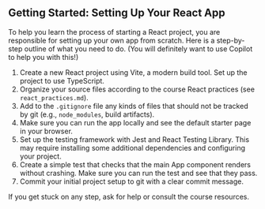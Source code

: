 ## Getting Started: Setting Up Your React App

To help you learn the process of starting a React project, you are responsible for setting up your own app from scratch. Here is a step-by-step outline of what you need to do. (You will definitely want to use Copilot to help you with this!)

1. Create a new React project using Vite, a modern build tool. Set up the project to use TypeScript.
2. Organize your source files according to the course React practices (see `react_practices.md`).
3. Add to the `.gitignore` file any kinds of files that should not be tracked by git (e.g., `node_modules`, build artifacts).
4. Make sure you can run the app locally and see the default starter page in your browser.
5. Set up the testing framework with Jest and React Testing Library. This may require installing some additional dependencies and configuring your project.
6. Create a simple test that checks that the main App component renders without crashing. Make sure you can run the test and see that they pass.
7. Commit your initial project setup to git with a clear commit message.


If you get stuck on any step, ask for help or consult the course resources.
